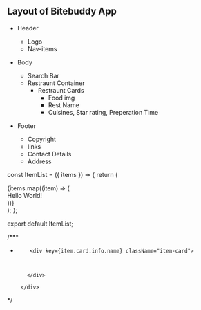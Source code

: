 
## Layout of Bitebuddy App

* Header
    - Logo 
    - Nav-items

* Body 
    - Search Bar
    - Restraunt Container
      - Restraunt Cards
        - Food img
        - Rest Name
        - Cuisines, Star rating, Preperation Time
* Footer
    - Copyright
    - links
    - Contact Details
    - Address


const ItemList = ({ items }) => {
  return (
    <div>
      {items.map((item) => (
        <div className="item-card">Hello World!</div>
      ))}
    </div>
  );
};

export default ItemList;

/***
 *         <div key={item.card.info.name} className="item-card">
         


          </div>

        </div>
 */

